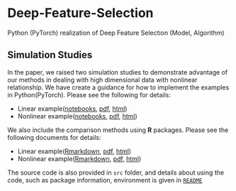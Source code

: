 # Deep-Feature-Selection
Python (PyTorch) realization of Deep Feature Selection (Model, Algorithm)

## Simulation Studies
In the paper, we raised two simulation studies to demonstrate advantage of our methods in dealing with high dimensional data with nonlinear relationship. We have create a guidance for how to implement the examples in Python(PyTorch). Please see the following for details:

* Linear example([notebooks](docs/notebooks/Linear_example.ipynb), [pdf](docs/notebooks/Linear_example.pdf), [html](docs/notebooks/Linear_example.html))
* Nonlinear example([notebooks](docs/notebooks/Nonlinear_example.ipynb), [pdf](docs/notebooks/Nonlinear_example.pdf), [html](docs/notebooks/Nonlinear_example.html))

We also include the comparison methods using __R__ packages. Please see the following documents for details:
* Linear example([Rmarkdown](docs/markdowns/linear_example.Rmd), [pdf](docs/markdowns/linear_example.Rmd), [html](docs/markdowns/linear_example.Rmd))
* Nonlinear example([Rmarkdown](docs/markdowns/nonlinear_example.Rmd), [pdf](docs/markdowns/nonlinear_example.Rmd), [html](docs/markdowns/nonlinear_example.Rmd))

The source code is also provided in `src` folder, and details about using the code, such as package information, environment is given in [`README`](src/README.md)
